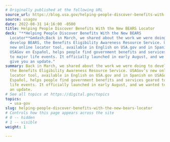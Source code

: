 ```yaml
---
# Originally published at the following URL
source_url: https://blog.usa.gov/helping-people-discover-benefits-with-the-new-bears-locator
source: usagov
date: 2022-08-31 14:16:00 -0500
title: Helping People Discover Benefits With the New BEARS Locator
deck: "**Helping People Discover Benefits With the New BEARS
  Locator**&mdash;Back in March, we shared about the work we were doing to
  develop BEARS, the Benefits Eligibility Awareness Resource Service. USAGov’s
  new online locator tool, available in English on USA.gov and in Spanish on
  USAGov en Español, helps people find government benefits and services geared
  to major life events. It officially launched in early August, and we wanted to
  give you an update."
summary: Back in March, we shared about the work we were doing to develop BEARS,
  the Benefits Eligibility Awareness Resource Service. USAGov’s new online
  locator tool, available in English on USA.gov and in Spanish on USAGov en
  Español, helps people find government benefits and services geared to major
  life events. It officially launched in early August, and we wanted to give you
  an update.
# See all topics at https://digital.gov/topics
topics:
  - usa-gov
slug: helping-people-discover-benefits-with-the-new-bears-locator
# Controls how this page appears across the site
# 0 -- hidden
# 1 -- visible
weight: 1

---
```

